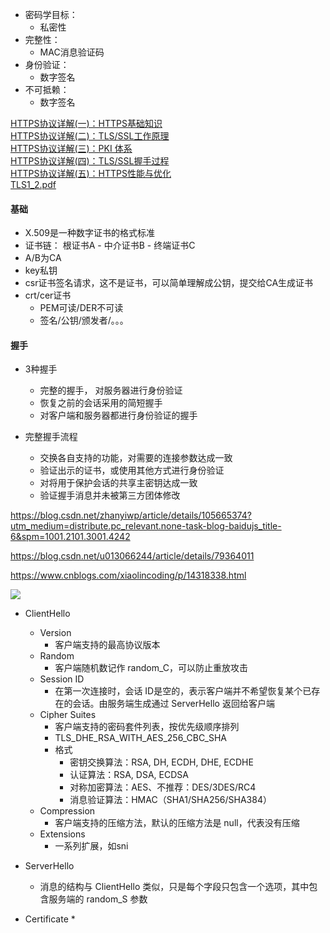 * 密码学目标：
    * 私密性
* 完整性：
    * MAC消息验证码
* 身份验证：
    * 数字签名
* 不可抵赖：
    * 数字签名
  
[HTTPS协议详解(一)：HTTPS基础知识](https://blog.csdn.net/hherima/article/details/52469267)  
[HTTPS协议详解(二)：TLS/SSL工作原理](https://blog.csdn.net/hherima/article/details/52469360)  
[HTTPS协议详解(三)：PKI 体系](https://blog.csdn.net/hherima/article/details/52469488)  
[HTTPS协议详解(四)：TLS/SSL握手过程](https://blog.csdn.net/hherima/article/details/52469674)  
[HTTPS协议详解(五)：HTTPS性能与优化](https://blog.csdn.net/hherima/article/details/52469787)  
[TLS1_2.pdf](https://tools.ietf.org/pdf/rfc5246.pdf)  


#### 基础
* X.509是一种数字证书的格式标准
* 证书链： 根证书A - 中介证书B - 终端证书C
* A/B为CA
* key私钥
* csr证书签名请求，这不是证书，可以简单理解成公钥，提交给CA生成证书
* crt/cer证书
	* PEM可读/DER不可读
	* 签名/公钥/颁发者/。。。

#### 握手
* 3种握手
	* 完整的握手， 对服务器进行身份验证
	* 恢复之前的会话采用的简短握手
	* 对客户端和服务器都进行身份验证的握手
	
* 完整握手流程
	* 交换各自支持的功能，对需要的连接参数达成一致
	* 验证出示的证书，或使用其他方式进行身份验证
	* 对将用于保护会话的共享主密钥达成一致
	* 验证握手消息并未被第三方团体修改

https://blog.csdn.net/zhanyiwp/article/details/105665374?utm_medium=distribute.pc_relevant.none-task-blog-baidujs_title-6&spm=1001.2101.3001.4242

https://blog.csdn.net/u013066244/article/details/79364011

https://www.cnblogs.com/xiaolincoding/p/14318338.html

![](https://img-blog.csdnimg.cn/2020042119095762.png?x-oss-process=image/watermark,type_ZmFuZ3poZW5naGVpdGk,shadow_10,text_aHR0cHM6Ly9ibG9nLmNzZG4ubmV0L3poYW55aXdw,size_16,color_FFFFFF,t_70)

* ClientHello
	* Version
		* 客户端支持的最高协议版本
	* Random
		* 客户端随机数记作 random_C，可以防止重放攻击
	* Session ID
		* 在第一次连接时，会话 ID是空的，表示客户端并不希望恢复某个已存在的会话。由服务端生成通过 ServerHello 返回给客户端
	* Cipher Suites
		* 客户端支持的密码套件列表，按优先级顺序排列
		* TLS_DHE_RSA_WITH_AES_256_CBC_SHA
		* 格式
			* 密钥交换算法：RSA, DH, ECDH, DHE, ECDHE
			* 认证算法：RSA, DSA, ECDSA
			* 对称加密算法：AES、不推荐：DES/3DES/RC4
			* 消息验证算法：HMAC（SHA1/SHA256/SHA384）
	* Compression
		* 客户端支持的压缩方法，默认的压缩方法是 null，代表没有压缩
	* Extensions
		* 一系列扩展，如sni
		
* ServerHello
	* 消息的结构与 ClientHello 类似，只是每个字段只包含一个选项，其中包含服务端的 random_S 参数
	
* Certificate
	* 
